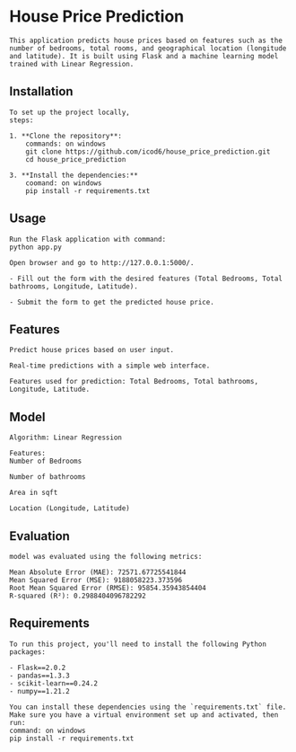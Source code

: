 # House Price Prediction

    This application predicts house prices based on features such as the number of bedrooms, total rooms, and geographical location (longitude and latitude). It is built using Flask and a machine learning model trained with Linear Regression.

## Installation

    To set up the project locally, 
    steps:

    1. **Clone the repository**:
        commands: on windows
        git clone https://github.com/icod6/house_price_prediction.git
        cd house_price_prediction

    3. **Install the dependencies:**
        coomand: on windows
        pip install -r requirements.txt


## Usage

    Run the Flask application with command: 
    python app.py

    Open browser and go to http://127.0.0.1:5000/.

    - Fill out the form with the desired features (Total Bedrooms, Total bathrooms, Longitude, Latitude).

    - Submit the form to get the predicted house price.


## Features

    Predict house prices based on user input.

    Real-time predictions with a simple web interface.

    Features used for prediction: Total Bedrooms, Total bathrooms, Longitude, Latitude.


## Model

    Algorithm: Linear Regression

    Features:
    Number of Bedrooms

    Number of bathrooms

    Area in sqft

    Location (Longitude, Latitude)



## Evaluation
    model was evaluated using the following metrics:

    Mean Absolute Error (MAE): 72571.67725541844
    Mean Squared Error (MSE): 9188058223.373596      
    Root Mean Squared Error (RMSE): 95854.35943854404
    R-squared (R²): 0.2988404096782292 


## Requirements

    To run this project, you'll need to install the following Python packages:

    - Flask==2.0.2
    - pandas==1.3.3
    - scikit-learn==0.24.2
    - numpy==1.21.2

    You can install these dependencies using the `requirements.txt` file. Make sure you have a virtual environment set up and activated, then run:
    command: on windows
    pip install -r requirements.txt


